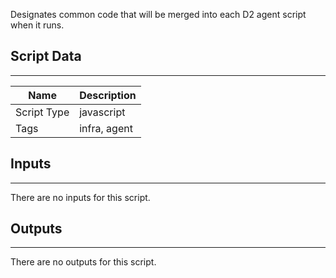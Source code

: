 Designates common code that will be merged into each D2 agent script when it runs.

## Script Data

---

| **Name** | **Description** |
| --- | --- |
| Script Type | javascript |
| Tags | infra, agent |


## Inputs

---
There are no inputs for this script.

## Outputs

---
There are no outputs for this script.
